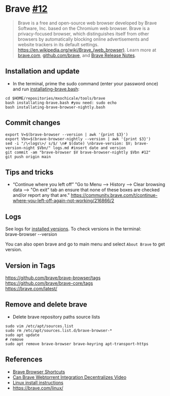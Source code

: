 # Brave [#12](https://github.com/mxochicale/tools/issues/12)
> Brave is a free and open-source web browser developed by Brave Software, Inc. based on the Chromium web browser. Brave is a privacy-focused browser, which distinguishes itself from other browsers by automatically blocking online advertisements and website trackers in its default settings. https://en.wikipedia.org/wiki/Brave_(web_browser). 
Learn more at [brave.com](https://brave.com/), [github.com/brave](https://github.com/brave), and [Brave Release Notes](https://brave.com/latest/).

## Installation and update
* In the terminal, prime the sudo command (enter your password once) and run [installating-brave.bash](installating-brave.bash):
```
cd $HOME/repositories/mxochicale/tools/brave
bash installating-brave.bash #you need: sudo echo
bash installating-brave-browser-nightly.bash
```

## Commit changes
```
export V=$(brave-browser --version | awk '{print $3}')
export Vbn=$(brave-browser-nightly --version | awk '{print $3}')
sed -i "/\<logs\>/ s/$/ \n# $(date) \nbrave-version: $V; brave-version-night $Vbn/" logs.md #insert date and version
git commit -am "brave-browser $V brave-browser-nightly $Vbn #12"
git push origin main
```

## Tips and tricks
* “Continue where you left off” 
"Go to Menu --> History --> Clear browsing data --> "On exit" tab an ensure that none of these boxes are checked and/or report any that are."
https://community.brave.com/t/continue-where-you-left-off-again-not-working/216866/2 

## Logs 
See logs for [installed versions](logs.md).
To check versions in the terminal:    
brave-browser --version    

You can also open brave and go to main menu and select `About Brave` to get version.

## Version in Tags   
https://github.com/brave/brave-browser/tags     
https://github.com/brave/brave-core/tags    
https://brave.com/latest/   

## Remove and delete brave
* Delete brave repository paths source lists 
```
sudo vim /etc/apt/sources.list
sudo rm /etc/apt/sources.list.d/brave-browser-*
sudo apt update
# remove
sudo apt remove brave-browser brave-keyring apt-transport-https
```


## References 
* [Brave Browser Shortcuts](https://github.com/brave/browser-laptop/wiki/Brave-Browser-Shortcuts)
* [Can Brave Webtorrent Integration Decentralizes Video](https://www.youtube.com/watch?v=t5T-Ci7ddRU)
* [Linux install instructions](https://github.com/brave/browser-laptop/blob/master/docs/linuxInstall.md)
* https://brave.com/linux/

